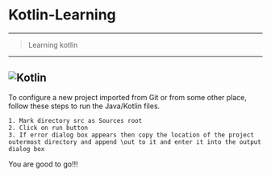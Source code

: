 # Kotlin-Learning
---
>Learning kotlin
---
![Kotlin](https://miro.medium.com/max/700/1*RIANcAESOEI6IbMbxvE5Aw.jpeg "Kotlin")
---

To configure a new project imported from Git or from some other place, follow these steps to run the Java/Kotlin files.
    
    1. Mark directory src as Sources root
    2. Click on run button
    3. If error dialog box appears then copy the location of the project outermost directory and append \out to it and enter it into the output dialog box
You are good to go!!!